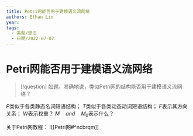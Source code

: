 ```yaml
---
title: Petri网能否用于建模语义流网络
authors: Ethan Lin
year:
tags:
  - 类型/想法  
  - 日期/2022-07-07 
---
```



# Petri网能否用于建模语义流网络






> [!question]
> 如题。准确地说，类似Petri网的结构能否用于建模语义流网络？


$P$类似于各类静态名词短语结构；
$T$类似于各类动态动词短语结构；
$F$表示其方向关系；
$W$表示权重？
$M \quad and \quad M_0$表示什么？


关于Petri网教程：
![[Petri网#^ncbrqm]]


